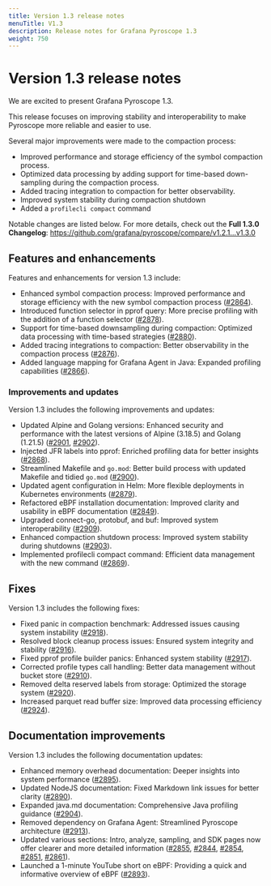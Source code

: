 ```yaml
---
title: Version 1.3 release notes
menuTitle: V1.3
description: Release notes for Grafana Pyroscope 1.3
weight: 750
---
```


# Version 1.3 release notes

We are excited to present Grafana Pyroscope 1.3.

This release focuses on improving stability and interoperability to make Pyroscope more reliable and easier to use.

Several major improvements were made to the compaction process:

* Improved performance and storage efficiency of the symbol compaction process.
* Optimized data processing by adding support for time-based down-sampling during the compaction process.
* Added tracing integration to compaction for better observability.
* Improved system stability during compaction shutdown
* Added a `profilecli compact` command

Notable changes are listed below. For more details, check out the **Full 1.3.0 Changelog**: https://github.com/grafana/pyroscope/compare/v1.2.1...v1.3.0

## Features and enhancements

Features and enhancements for version 1.3 include:

* Enhanced symbol compaction process: Improved performance and storage efficiency with the new symbol compaction process ([#2864](https://github.com/grafana/pyroscope/pull/2864)).
* Introduced function selector in pprof query: More precise profiling with the addition of a function selector ([#2878](https://github.com/grafana/pyroscope/pull/2878)).
* Support for time-based downsampling during compaction: Optimized data processing with time-based strategies ([#2880](https://github.com/grafana/pyroscope/pull/2880)).
* Added tracing integrations to compaction: Better observability in the compaction process ([#2876](https://github.com/grafana/pyroscope/pull/2876)).
* Added language mapping for Grafana Agent in Java: Expanded profiling capabilities ([#2866](https://github.com/grafana/pyroscope/pull/2866)).

### Improvements and updates

Version 1.3 includes the following improvements and updates:

* Updated Alpine and Golang versions: Enhanced security and performance with the latest versions of Alpine (3.18.5) and Golang (1.21.5) ([#2901](https://github.com/grafana/pyroscope/pull/2901), [#2902](https://github.com/grafana/pyroscope/pull/2902)).
* Injected JFR labels into pprof: Enriched profiling data for better insights ([#2868](https://github.com/grafana/pyroscope/pull/2868)).
* Streamlined Makefile and `go.mod`: Better build process with updated Makefile and tidied `go.mod` ([#2900](https://github.com/grafana/pyroscope/pull/2900)).
* Updated agent configuration in Helm: More flexible deployments in Kubernetes environments ([#2879](https://github.com/grafana/pyroscope/pull/2879)).
* Refactored eBPF installation documentation: Improved clarity and usability in eBPF documentation ([#2849](https://github.com/grafana/pyroscope/pull/2849)).
* Upgraded connect-go, protobuf, and buf: Improved system interoperability ([#2909](https://github.com/grafana/pyroscope/pull/2909)).
* Enhanced compaction shutdown process: Improved system stability during shutdowns ([#2903](https://github.com/grafana/pyroscope/pull/2903)).
* Implemented profilecli compact command: Efficient data management with the new command ([#2869](https://github.com/grafana/pyroscope/pull/2869)).

## Fixes

Version 1.3 includes the following fixes:

* Fixed panic in compaction benchmark: Addressed issues causing system instability ([#2918](https://github.com/grafana/pyroscope/pull/2918)).
* Resolved block cleanup process issues: Ensured system integrity and stability ([#2916](https://github.com/grafana/pyroscope/pull/2916)).
* Fixed pprof profile builder panics: Enhanced system stability ([#2917](https://github.com/grafana/pyroscope/pull/2917)).
* Corrected profile types call handling: Better data management without bucket store ([#2910](https://github.com/grafana/pyroscope/pull/2910)).
* Removed delta reserved labels from storage: Optimized the storage system ([#2920](https://github.com/grafana/pyroscope/pull/2920)).
* Increased parquet read buffer size: Improved data processing efficiency ([#2924](https://github.com/grafana/pyroscope/pull/2924)).


## Documentation improvements

Version 1.3 includes the following documentation updates:

* Enhanced memory overhead documentation: Deeper insights into system performance ([#2895](https://github.com/grafana/pyroscope/pull/2895)).
* Updated NodeJS documentation: Fixed Markdown link issues for better clarity ([#2890](https://github.com/grafana/pyroscope/pull/2890)).
* Expanded java.md documentation: Comprehensive Java profiling guidance ([#2904](https://github.com/grafana/pyroscope/pull/2904)).
* Removed dependency on Grafana Agent: Streamlined Pyroscope architecture ([#2913](https://github.com/grafana/pyroscope/pull/2913)).
* Updated various sections: Intro, analyze, sampling, and SDK pages now offer clearer and more detailed information ([#2855](https://github.com/grafana/pyroscope/pull/2855), [#2844](https://github.com/grafana/pyroscope/pull/2844), [#2854](https://github.com/grafana/pyroscope/pull/2854), [#2851](https://github.com/grafana/pyroscope/pull/2851), [#2861](https://github.com/grafana/pyroscope/pull/2861)).
* Launched a 1-minute YouTube short on eBPF: Providing a quick and informative overview of eBPF ([#2893](https://github.com/grafana/pyroscope/pull/2893)).